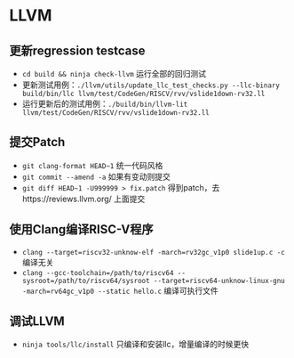 # LLVM

## 更新regression testcase

- `cd build && ninja check-llvm` 运行全部的回归测试
- 更新测试用例：`./llvm/utils/update_llc_test_checks.py --llc-binary build/bin/llc llvm/test/CodeGen/RISCV/rvv/vslide1down-rv32.ll`
- 运行更新后的测试用例：`./build/bin/llvm-lit llvm/test/CodeGen/RISCV/rvv/vslide1down-rv32.ll`

## 提交Patch

- `git clang-format HEAD~1` 统一代码风格
- `git commit --amend -a` 如果有变动则提交
- `git diff HEAD~1 -U999999 > fix.patch` 得到patch，去https://reviews.llvm.org/ 上面提交

## 使用Clang编译RISC-V程序

- `clang --target=riscv32-unknow-elf -march=rv32gc_v1p0 slide1up.c -c` 编译无关
- `clang --gcc-toolchain=/path/to/riscv64 --sysroot=/path/to/riscv64/sysroot --target=riscv64-unknow-linux-gnu -march=rv64gc_v1p0 --static hello.c` 编译可执行文件

## 调试LLVM

- `ninja tools/llc/install` 只编译和安装llc，增量编译的时候更快

